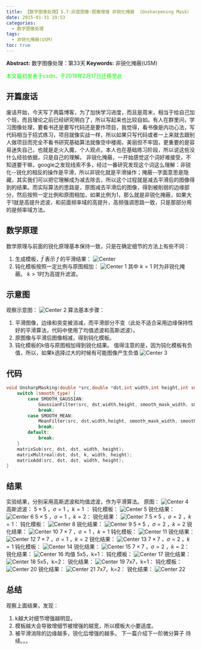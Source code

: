 ```yaml
---
title: 【数字图像处理】5.7:灰度图像-图像增强 非锐化掩蔽 （Unsharpening Mask）
date: 2015-01-31 19:53
categories:
  - 数字图像处理
tags:
  - 非锐化掩蔽(USM)
toc: true
---
```

**Abstract:** 数字图像处理：第33天
**Keywords:** 非锐化掩蔽(USM)
<!--more-->
<font color="00FF00">本文最初发表于csdn，于2018年2月17日迁移至此</font>
## 开篇废话
废话开始，今天写了两篇博客，为了加快学习进度，而且是周末，相当于给自己加个班，而且理论之前已经研究明白了，所以写起来也比较自如。有人在群里问，学习图像处理，要看书还是要写代码还是要作项目，我觉得，看书像是内功心法，写代码相当于招式练习，项目就像实战一样，所以如果只写代码或者一上来就去跟别人做项目而完全不看书研究基础算法就像空中楼阁，美丽但不牢固，更重要的是容易迷失自己，也就是走火入魔，个人观点，本人也在基础练习阶段，所以说这些没什么经验依据，只是自己的理解。
非锐化掩蔽，一开始感觉这个词好难接受，不知道要干嘛，google之发现线索不多，经过一番研究发现这个词这么理解：非锐化--锐化的相反的操作是平滑，所以非锐化就是平滑操作；掩蔽--字面意思是隐藏，其实我们可以把它理解成为减去除去，所以这个过程就是减去平滑后的图像得到的结果。而实际算法的思路是，原图减去平滑后的图像，得到被削弱的边缘部分，然后按照一定比例和原图相加，如果比例为1，那么就是非锐化掩蔽，如果大于1就是高提升滤波，和前面频率域的高提升，高频强调思路一致，只是那部分用的是频率域方法。

## 数学原理
数学原理与前面的锐化原理基本保持一致，只是在确定细节的方法上有些不同：
1. 生成模板，$\bar{f}$ 表示 $f$ 的平滑结果：
![Center][]
2. 钝化模板按照一定比例与原图相加：
![Center 1][]
其中 $k=1$ 时为非锐化掩蔽。
$k>1$时为高提升滤波。
## 示意图
观察示意图：
![Center 2][]
算法基本步骤：

1. 平滑图像，边缘和突变被消减，而平滑部分不变（此处不适合采用边缘保持性好的平滑算法，代码中使用了均值滤波和高斯滤波）。
2. 原图像与平滑后图像相减，得到钝化模板。
3. 钝化模板的k倍与原图相加得到锐化结果。
值得注意的是，因为钝化模板有负值，所以，如果k选择过大的时候有可能图像产生负值
![Center 3][]


## 代码

```c++
void UnsharpMasking(double *src,double *dst,int width,int height,int smooth_type,int smooth_mask_width,int smooth_mask_height,double gaussian_deta,double k){
    switch (smooth_type) {
        case SMOOTH_GAUSSIAN:
            GaussianFilter(src, dst,width,height, smooth_mask_width, smooth_mask_height,gaussian_deta);
            break;
        case SMOOTH_MEAN:
            MeanFilter(src, dst,width,height, smooth_mask_width, smooth_mask_height);
            break;
        default:
            break;
    }
    matrixSub(src, dst, dst, width, height);
    matrixMultreal(dst, dst, k, width, height);
    matrixAdd(src, dst, dst, width, height);
}
```

## 结果
实验结果，分别采用高斯滤波和均值滤波，作为平滑算法。
原图：
![Center 4][]
高斯滤波：
$5\times 5$ ，$\sigma=1$ ，$k=1$ ：
钝化模板：
![Center 5][]
锐化结果：
![Center 6][]
$5\times 5$ ，$\sigma=1$ ，$k=2$：
锐化结果：
![Center 7][]
$5\times 5$ ，$\sigma=2$ ，$k=1$：
钝化模板：
![Center 8][]
锐化结果：
![Center 9][]
$5\times 5$ ，$\sigma=2$ ，$k=2$
锐化结果：
![Center 10][]
$7\times 7$ ，$\sigma=1$ ，$k=1$
钝化模板：
![Center 11][]
锐化结果：
![Center 12][]
$7\times 7$ ，$\sigma=1$ ，$k=2$
锐化结果：
![Center 13][]
$7\times 7$ ，$\sigma=2$ ，$k=1$
钝化模板：
![Center 14][]
锐化结果：
![Center 15][]
$7\times 7$ ，$\sigma=2$ ，$k=2$：
锐化结果：
![Center 16][]
均值
5x5，k=1：
钝化模板：
![Center 17][]
锐化结果：
![Center 18][]
5x5，k=2：
锐化结果：
![Center 19][]
7x7，k=1：
钝化模板：
![Center 20][]
锐化结果：
![Center 21][]
7x7，k=2：
锐化结果：
![Center 22][]

## 总结
观察上面结果，发现：
1. k越大对细节增强越明显。
2. 模板越大会导致增细节被增强的越宽，所以模板大小要适度。
3. 被平滑消除的边缘越多，锐化后增强的越多。
下一篇介绍下一阶微分算子
待续。。。



[Center]: DIP-5-7-灰度图像-图像增强-非锐化掩蔽UnsharpeningMask/20150131191926698.png
[Center 1]: DIP-5-7-灰度图像-图像增强-非锐化掩蔽UnsharpeningMask/20150131191948722.png
[Center 2]: DIP-5-7-灰度图像-图像增强-非锐化掩蔽UnsharpeningMask/20150131192302681.png
[Center 3]: DIP-5-7-灰度图像-图像增强-非锐化掩蔽UnsharpeningMask/20150131193027406.png
[Center 4]: DIP-5-7-灰度图像-图像增强-非锐化掩蔽UnsharpeningMask/20150131195559575.png
[Center 5]: DIP-5-7-灰度图像-图像增强-非锐化掩蔽UnsharpeningMask/20150131193654958.jpg
[Center 6]: DIP-5-7-灰度图像-图像增强-非锐化掩蔽UnsharpeningMask/20150131193714208.jpg
[Center 7]: DIP-5-7-灰度图像-图像增强-非锐化掩蔽UnsharpeningMask/20150131193705422.jpg
[Center 8]: DIP-5-7-灰度图像-图像增强-非锐化掩蔽UnsharpeningMask/20150131193752818.jpg
[Center 9]: DIP-5-7-灰度图像-图像增强-非锐化掩蔽UnsharpeningMask/20150131193742612.jpg
[Center 10]: DIP-5-7-灰度图像-图像增强-非锐化掩蔽UnsharpeningMask/20150131193814717.jpg
[Center 11]: DIP-5-7-灰度图像-图像增强-非锐化掩蔽UnsharpeningMask/20150131194310450.jpg
[Center 12]: DIP-5-7-灰度图像-图像增强-非锐化掩蔽UnsharpeningMask/20150131194329311.jpg
[Center 13]: DIP-5-7-灰度图像-图像增强-非锐化掩蔽UnsharpeningMask/20150131194315486.jpg
[Center 14]: DIP-5-7-灰度图像-图像增强-非锐化掩蔽UnsharpeningMask/20150131194402866.jpg
[Center 15]: DIP-5-7-灰度图像-图像增强-非锐化掩蔽UnsharpeningMask/20150131194421883.jpg
[Center 16]: DIP-5-7-灰度图像-图像增强-非锐化掩蔽UnsharpeningMask/20150131194427199.jpg
[Center 17]: DIP-5-7-灰度图像-图像增强-非锐化掩蔽UnsharpeningMask/20150131194548229.jpg
[Center 18]: DIP-5-7-灰度图像-图像增强-非锐化掩蔽UnsharpeningMask/20150131194538600.jpg
[Center 19]: DIP-5-7-灰度图像-图像增强-非锐化掩蔽UnsharpeningMask/20150131194555994.jpg
[Center 20]: DIP-5-7-灰度图像-图像增强-非锐化掩蔽UnsharpeningMask/20150131194611438.jpg
[Center 21]: DIP-5-7-灰度图像-图像增强-非锐化掩蔽UnsharpeningMask/20150131194703562.jpg
[Center 22]: DIP-5-7-灰度图像-图像增强-非锐化掩蔽UnsharpeningMask/20150131194721673.jpg
